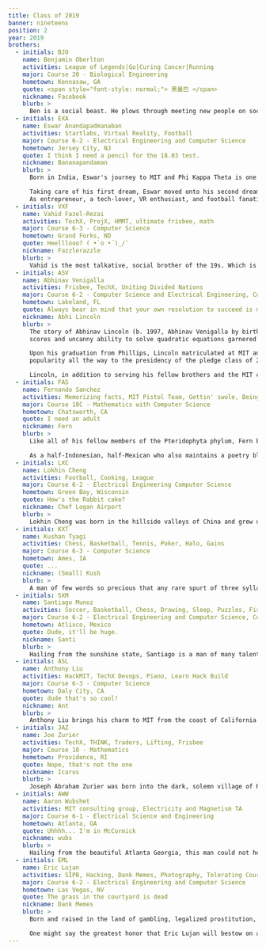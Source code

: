 ```yaml
---
title: Class of 2019
banner: nineteens
position: 2
year: 2019
brothers:
  - initials: BJO
    name: Benjamin Oberlton
    activities: League of Legends|Go|Curing Cancer|Running
    major: Course 20 - Biological Engineering
    hometown: Kennasaw, GA
    quote: <span style="font-style: normal;"> 黑曼巴 </span>
    nickname: Facebook
    blurb: >
      Ben is a social beast. He plows through meeting new people on social media and in real life. That's just how he rolls. He is loves Chinese food, people, and culture. While Ben thinks he has unparalleled physical fitness…yeah he actually is probably the most cut PKT brother. However, his newfound addiction to video games and Chinese girls will prove to his downfall. Let's just hope he cures cancer before that.
  - initials: EXA
    name: Eswar Anandapadmanaban
    activities: Startlabs, Virtual Reality, Football
    major: Course 6-2 - Electrical Engineering and Computer Science
    hometown: Jersey City, NJ
    quote: I think I need a pencil for the 18.03 test.
    nickname: Bananapandaman
    blurb: >
      Born in India, Eswar's journey to MIT and Phi Kappa Theta is one that epitomizes the American Dream. After moving to the United States as a four year old to Jersey City, he had two equally ambitious dreams. The first of which was cheering for the Dallas Cowboys, his favorite football team, in a Super Bowl game. Unfortunately, no medical technology existed at the time to keep Eswar alive for the next few centuries to achieve his first dream. Due to this desperate realization, Eswar began to experiment with medical devices and devised the "ThereNIM," a touchless respiratory non-invasive monitor. No longer would Eswar have to worry about monitoring his respiratory health while he watched in agony as his Dallas Cowboys fall short of the Super Bowl once again during the playoffs. Eswar later submitted the ThereNIM into various science fairs and competition, such as the Intel Science Talent Search and received countless recognitions.

      Taking care of his first dream, Eswar moved onto his second dream, ironically, virtual reality. After realizing that the Dallas Cowboys doesn't necessarily have to win in reality, Eswar quickly moved to the prospects and opportunities of virtual reality. Missing the extremely obvious opportunity of virtual reality with realistic pornography, Eswar decided instead to concentrate on the idea of 360 video-conferencing. Founding his company, Virtuo, with other like-minded partners, Eswar is constantly looking for ways to make this VR dream, a reality.
      As entrepreneur, a tech-lover, VR enthusiast, and football fanatic, Eswar contributes to the Phi Kappa Theta Brotherhood in countless ways. His never ending journey to seek for the answers brings a quality of curiosity and inspiration to the house. His loyalty and dedication to the brotherhood is undeniable and true.
  - initials: VXF
    name: Vahid Fazel-Rezai
    activities: TechX, ProjX, HMMT, ultimate frisbee, math
    major: Course 6-3 - Computer Science
    hometown: Grand Forks, ND
    quote: Heelllooo? ( •̀ o •́ )_/¯
    nickname: Fazzlerazzle
    blurb: >
      Vahid is the most talkative, social brother of the 19s. Which is kind of surprising when you think about it since he grew up in North Dakota! Yes, people actually live there. When he's not lighting up a room with his gregarious personality -- or pulling a triple all-nighter to finish his 8 psets -- you can find him on the field playing a spontaneous game of sportsball. He may seem a bit intense when you first meet him, but deep down he's truly a very sweet, talented, humble guy. Probably because he's actually from Canada (no, like he's actually Canadian, pls don't tell the cops). Anyway, talk to Vahid! He loves talking.
  - initials: ASV
    name: Abhinav Venigalla
    activities: Frisbee, TechX, Uniting Divided Nations
    major: Course 6-2 - Computer Science and Electrical Engineering, Course 8 - Physics
    hometown: Lakeland, FL
    quote: Always bear in mind that your own resolution to succeed is more important than any other.
    nickname: Abhi Lincoln
    blurb: >
      The story of Abhinav Lincoln (b. 1997, Abhinav Venigalla by birth) is, put shortly, the story of success, of dedication, of making one's way up in the land of dreams and opportunity. Lincoln hails from a log cabin in the quiet suburbs of Lakeland, FL, where, even as a young boy, he showed immense academic and social prowess, blossoming in his environs and being a natural leader, in school and elsewhere. He first rose to international prominence in middle school, where his nearly-unparalleled SAT
      scores and uncanny ability to solve quadratic equations garnered the attention of local and global news media. In school, Lincoln made various contribution to the field of mathematics, even creating an algorithm to find the determinant of a four-by-four matrix. Galvanized by success, Lincoln was driven to move to Andover, MA, where he enrolled in the prestigious Phillips Academy, honing his intellectual and interpersonal abilities in the hopes of turning himself into the ultimate polymath -- the true paragon of the modern-day Renaissance Man.

      Upon his graduation from Phillips, Lincoln matriculated at MIT and joined Phi Kappa Theta. During his early days at PKT, it was immediately clear that he was different -- a man as well-at-ease building a speaker as he was at being a public speaker. His unique, prodigious, and eclectic set of talents, coupled with his perfect moral compass, innate ability to unite various disjoint parties and effortless charisma, made him a natural leader within the fraternity. Lincoln, true to his name, rode a wave of
      popularity all the way to the presidency of the pledge class of 2019, uniting and providing vision and leadership for the rest of us mere mortals. Abhi, as he insisted on being known (finding even Mr. President too lofty a title for his humble demeanor), was a kind, insightful, and benevolent leader, and always took his utmost care and precision in matters relating to PKT, making countless sacrifices to serve as a true cornerstone of our organization and perhaps being one of the greatest brothers PKT has ever known.

      Lincoln, in addition to serving his fellow brothers and the MIT communtiy as a whole, also enjoys electrical engineering and computer science, working with TechX to organize one of the nation's largest and most prominent hackathons. In his (admittedly meagre) spare time, he can be found participating in sports, playing music, socializing with his fellow countrymen, and dreaming up ways to better lead a world that so desperately needs him.
  - initials: FAS
    name: Fernando Sanchez
    activities: Memorizing facts, MIT Pistol Team, Gettin' swole, Being watered, Topiary
    major: Course 18C - Mathematics with Computer Science
    hometown: Chatsworth, CA
    quote: I need an adult
    nickname: Fern
    blurb: >
      Like all of his fellow members of the Pteridophyta phylum, Fern began his life as a humble spore and spent many days undergoing vigorous mitosis before growing into the proud, leafy thicket we all know and love. Fern's true coming-of-age came during his days as a high school student in the Valley, when he regularly studied and photosynthesized for upwards of 40 hours a day to ensure that he would earn the highest score in Academic Decathlon history as a senior. (Fern no longer holds this record, but as he'll tell you, this is total bullshit, since the scores this year were hell of inflated and he's still number one all time.)

      As a half-Indonesian, half-Mexican who also maintains a poetry blog, Fern is responsible in more ways than one for improving the overall culture of PKT. He likes listening to music that was made by anyone who is Korean and female, and he likes playing video games that were made by the folks who make League of Legends. Due to his subtle wit, his Wikipedia-like knowledge of 19th century French painters, and the flashes of true, virtuoso-like brilliance he displays at pong, Fern is also a well-liked presence around the house. One of the most personable shrubs you'll ever meet, Fern is definitely worth spending some time with if you get a chance; it's much more fun than watching grass grow.
  - initials: LXC
    name: Lokhin Cheng
    activities: Football, Cooking, League
    major: Course 6-2 - Electrical Engineering Computer Science
    hometown: Green Bay, Wisconsin
    quote: How's the Rabbit cake?
    nickname: Chef Logan Airport
    blurb: >
      Lokhin Cheng was born in the hillside valleys of China and grew up in the tundra of Green Bay Wisconsin. Raised with football in his veins, he's watched the highs and lows of his favorite football team – the Packers. As his nickname indicates, he's a highly competent chef, dedicating even six+ hours to perfect dishes, referring to lessons from working at his aunt's Chinese restaurant. If you run into Chef Logan, you'll probably find him making up phrases and pronunciations that only he can understand. You might find him enjoying some "rabbit cake," or practicing the art of "torched field warfare." Lokhin is one of the most dedicated and hard working brothers at PKT as you'll normally find him in his room working hard on a PSET while singing out of tune to Maroon 5 and Coldplay. Be sure to get to know Lokhin, one of the nicest brothers of the class of 2019.
  - initials: KXT
    name: Kushan Tyagi
    activities: Chess, Basketball, Tennis, Poker, Halo, Gains
    major: Course 6-3 - Computer Science
    hometown: Ames, IA
    quote: ...
    nickname: (Small) Kush
    blurb: >
      A man of few words so precious that any rare spurt of three syllables he utters are regarded by preeminent scholars of our day as equal to epic fables of old. The talent coursing through his veins stemming from his superlative bloodline is evident; he is king on the court, dropping buckets left and right, and he is supreme on the board, crushing worthy opponents blindfolded. One would have better luck attempting to coax state secrets from a hardened war veteran than reading his poker face and luck is always on his side. He is a man of extremes, always pushing his limits, whether it be maxing out his bench without a spotter, or wrestling wild bears in the depths of PKT. He'll ace every serve and go flawless any team slayer match. Always willing to listen and offer his wisdom, Kushan is truly a gentleman and a scholar.
  - initials: SXM
    name: Santiago Munoz
    activities: Soccer, Basketball, Chess, Drawing, Sleep, Puzzles, Fishing, League, Dota
    major: Course 6-2 - Electrical Engineering and Computer Science, Course 2 - Mechanical Engineering
    hometown: Atlixco, Mexico
    quote: Dude, it'll be huge.
    nickname: Santi
    blurb: >
      Hailing from the sunshine state, Santiago is a man of many talents. From the beginning, Santi was destined to be a great soccer player. Instead of accepting one of his many offers to play in the English Premier League, Santi decided to take his talents to Cambridge and join the PKT intramural team. As hardworking as he is gifted, Santiago plans on majoring in mechanical engineering, electrical engineering, and computer science. When he's not psetting or breaking ankles on the soccer field, you'll find Santi partying hard or blowing off steam with some League of Legends.
  - initials: ASL
    name: Anthony Liu
    activities: HackMIT, TechX Devops, Piano, Learn Hack Build
    major: Course 6-3 - Computer Science
    hometown: Daly City, CA
    quote: dude that's so cool!
    nickname: Ant
    blurb: >
      Anthony Liu brings his charm to MIT from the coast of California. They call him Ant, not because it happens to be the first three letters of his name, but because of the fact that he can lift hundreds of times his body weight. Half-Brazilian and half-Chinese, he can do virtually anything when he combines his intelligence with artificial intelligence. He's currently working on a Javascript program to fix global warming, and after that he plans to start a company that uses machine learning to schedule your day. Until then, you can always count on him to brighten your day with his sweet smile or dazzle your ears with his piano improv. Cheerful, kind, and valiant, he's one of the best guys you can get to know around MIT.
  - initials: JAZ
    name: Joe Zurier
    activities: TechX, THINK, Traders, Lifting, Frisbee
    major: Course 18 - Mathematics
    hometown: Providence, RI
    quote: Nope, that's not the one
    nickname: Icarus
    blurb: >
      Joseph Abraham Zurier was born into the dark, solemn village of Rhode Island. In the same way that goldfish grow to the size of their bowls, so did the people of this small village; young Joseph and his people were inexplicably small, both in height and in gains. As young Joseph progressed through school and life, he developed a particular affinity for mathematics. The legend has it that he completed AP Calculus by 8th grade, a feat accomplished by a phenomenal few. The summer after his Freshman year of high school, the young Joseph Abraham got his first taste of life beyond the small village of Rhode Island. He attended a summer program for mathematics in Boston called "PROMYS" to further advance his mathematical education in ways his small town high school could not. Young Joseph's time at PROMYS was a formative experience. After being exposed to the vast world of mathematics, young Joseph's body, like that of the goldfish, expanded to fill his new world and he grew a whopping 6 feet almost overnight. Today he stands at a proud 6'3" (although he ironically despises computer science) as the second tallest brother in the house. No longer the small child he once was, a newly developed Joe returned from PROMYS ready to conquer every challenge that came his way. After three more years of high school (and three more summers of PROMYS), Joe found his way to MIT and our fraternity. Though Joe had grown to heights beyond that of the average human, he still possessed the gains of a newly born goldfish and at MIT he was determined to change that. Under the guidance of Brophet Sidd [blessed be His name] Joe lifted his first bar and has sworn to never turn back. On his journey to make the gains Joe has faced many struggles such as the Day of Legs or the Chicken of the Maseeh Desert, yet he has survived them all. Joe has applied this same determination to his academics as well, taking the highest math offered for undergraduates in Freshman year. Being the most academically successful of the 19's is an incredible feat, but can Joe maintain his success? Joe hopes to soar high above the others, but will he, like Icarus, lose his wings and fall? Only time will tell. For now, only one thing is certain: Joseph Abraham Zurier flies high and proud among the class of 2019.
  - initials: AWW
    name: Aaron Wubshet
    activities: MIT consulting group, Electricity and Magnetism TA
    major: Course 6-1 - Electrical Science and Engineering
    hometown: Atlanta, GA
    quote: Uhhhh... I'm in McCormick
    nickname: wubs
    blurb: >
      Hailing from the beautiful Atlanta Georgia, this man could not help but take every gold medal that was given in high school Science Olympiad. Not that there are some other kids from Georgia that are salty or anything, it's just a fun fact. Anyway, Wubshet has a niche for just making sure everything goes smoothly. Whether that be TAing an 8.02 class and making sure your pset gets in on time, making sure some randos that Kushan let into a PKT party don't start up any trouble, or making sure that he is well rested during a 12 hr. 2019 pkt team coding challenge, Wubshet will make sure he is ready to help. In all realness, Wubshet makes sure that when things get out of hand that everyone comes back to Earth and is able to think rationally about what is going on around them. He is an integral part of the pkt class of 2019 and we don't know what we would do without him.
  - initials: EML
    name: Eric Lujan
    activities: SIPB, Hacking, Dank Memes, Photography, Tolerating Course 18's
    major: Course 6-2 - Electrical Engineering and Computer Science
    hometown: Las Vegas, NV
    quote: The grass in the courtyard is dead
    nickname: Dank Memes
    blurb: >
      Born and raised in the land of gambling, legalized prostitution, midget Eiffel Towers, Trump Hotels, and Harry Reid that is Nevada, Eric Lujan led a life of unprecedented sophistication. While attending the most prestigious high in Nevada, Coronado High School, Eric cultivated his sense of culture and taste - slowly learning the valuable skill of crafting the masterpieces that are today known as Dank Memes. Having outgrown his desert utopia, Eric set his sights, only slightly obstructed by hipster glasses and a camera viewfinder, for MIT. Nowadays one can find Eric working away at the Student Information Processing Board, climbing on top of rooftops (shhh), or hanging out at East Campus, where his home-baked cookies and hot chocolate comfort weary PSet-ers from miles around. If the situation is dire, one can also summon Eric Lujan by blasting his infamous call which can be heard at https://goo.gl/CMfOA3

      One might say the greatest honor that Eric Lujan will bestow on a fellow human being is the honor of being on his email list. It is rumored that the transcendent high one derives from being added to "I-like-you-for-some-reason" rivals that of tripping on acid and cocaine at the same time. When one is not receiving dank emails from Eric detailing PSet plans or food runs, one can still marvel at his stunning photography that covers his Facebook wall like tents cover Kresge.
---
```

